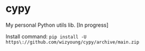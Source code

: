 # cypy

My personal Python utils lib. \[In progress]

Install command: `pip install -U https\://github.com/wizyoung/cypy/archive/main.zip`
